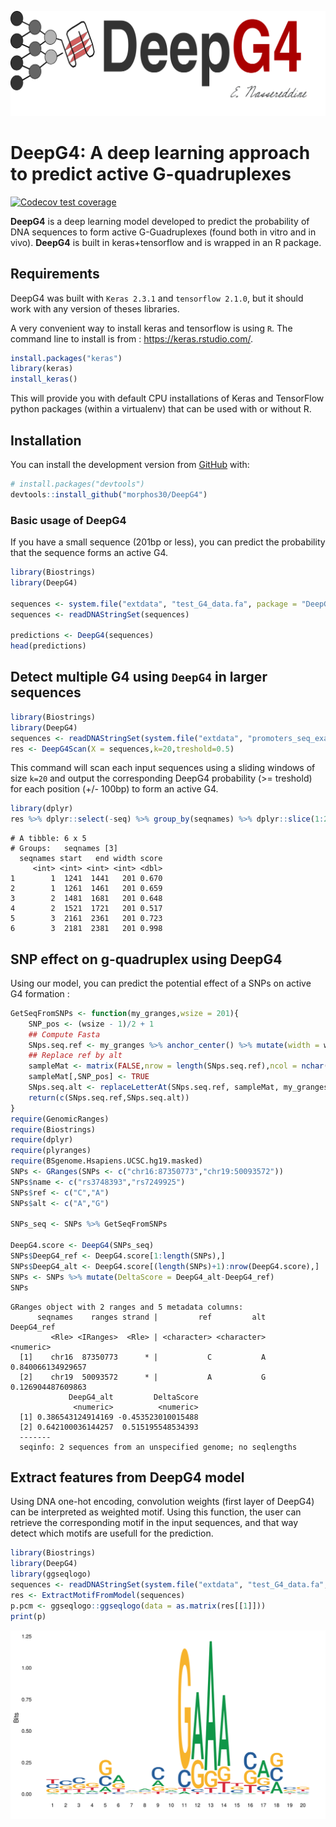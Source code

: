 
<!-- README.md is generated from README.Rmd. Please edit that file -->

![logo](logo.svg)

# **DeepG4**: A deep learning approach to predict active G-quadruplexes

<!-- badges: start -->

[![Codecov test
coverage](https://codecov.io/gh/morphos30/DeepG4/branch/master/graph/badge.svg)](https://codecov.io/gh/morphos30/DeepG4?branch=master)
<!-- badges: end -->

**DeepG4** is a deep learning model developed
to predict the probability of DNA sequences to form active G-Guadruplexes (found both in vitro and in vivo). 
**DeepG4** is built in keras+tensorflow and is wrapped in an R package. 


## Requirements

DeepG4 was built with `Keras 2.3.1` and `tensorflow 2.1.0`, but it
should work with any version of theses libraries.

A very convenient way to install keras and tensorflow is using `R`. The command line to install is from : <https://keras.rstudio.com/>.

``` r
install.packages("keras")
library(keras)
install_keras()
```

This will provide you with default CPU installations of Keras and
TensorFlow python packages (within a virtualenv) that can be used with
or without R.

## Installation

You can install the development version from
[GitHub](https://github.com/) with:

``` r
# install.packages("devtools")
devtools::install_github("morphos30/DeepG4")
```

### Basic usage of DeepG4

If you have a small sequence (201bp or less), you can predict the 
probability that the sequence forms an active G4.

``` r
library(Biostrings)
library(DeepG4)

sequences <- system.file("extdata", "test_G4_data.fa", package = "DeepG4")
sequences <- readDNAStringSet(sequences)

predictions <- DeepG4(sequences)
head(predictions)
```

## Detect multiple G4 using `DeepG4` in larger sequences

``` r
library(Biostrings)
library(DeepG4)
sequences <- readDNAStringSet(system.file("extdata", "promoters_seq_example.fa", package = "DeepG4"))
res <- DeepG4Scan(X = sequences,k=20,treshold=0.5)
```

This command will scan each input sequences using a sliding windows of
size `k=20` and output the corresponding DeepG4 probability (\>=
treshold) for each position (+/- 100bp) to form an active G4.

``` r
library(dplyr)
res %>% dplyr::select(-seq) %>% group_by(seqnames) %>% dplyr::slice(1:2) %>%  head
```

    # A tibble: 6 x 5
    # Groups:   seqnames [3]
      seqnames start   end width score
         <int> <int> <int> <int> <dbl>
    1        1  1241  1441   201 0.670
    2        1  1261  1461   201 0.659
    3        2  1481  1681   201 0.648
    4        2  1521  1721   201 0.517
    5        3  2161  2361   201 0.723
    6        3  2181  2381   201 0.998

## SNP effect on g-quadruplex using DeepG4

Using our model, you can predict the potential effect of a SNPs on
active G4 formation :

``` r
GetSeqFromSNPs <- function(my_granges,wsize = 201){
    SNP_pos <- (wsize - 1)/2 + 1 
    ## Compute Fasta
    SNps.seq.ref <- my_granges %>% anchor_center() %>% mutate(width = wsize) %>% getSeq(BSgenome.Hsapiens.UCSC.hg19.masked,.)
    ## Replace ref by alt
    sampleMat <- matrix(FALSE,nrow = length(SNps.seq.ref),ncol = nchar(SNps.seq.ref[1]))
    sampleMat[,SNP_pos] <- TRUE
    SNps.seq.alt <- replaceLetterAt(SNps.seq.ref, sampleMat, my_granges$alt)
    return(c(SNps.seq.ref,SNps.seq.alt))
}
require(GenomicRanges)
require(Biostrings)
require(dplyr)
require(plyranges)
require(BSgenome.Hsapiens.UCSC.hg19.masked)
SNPs <- GRanges(SNPs <- c("chr16:87350773","chr19:50093572"))
SNPs$name <- c("rs3748393","rs7249925")
SNPs$ref <- c("C","A")
SNPs$alt <- c("A","G")

SNPs_seq <- SNPs %>% GetSeqFromSNPs

DeepG4.score <- DeepG4(SNPs_seq)
SNPs$DeepG4_ref <- DeepG4.score[1:length(SNPs),]
SNPs$DeepG4_alt <- DeepG4.score[(length(SNPs)+1):nrow(DeepG4.score),]
SNPs <- SNPs %>% mutate(DeltaScore = DeepG4_alt-DeepG4_ref)
SNPs
```

    GRanges object with 2 ranges and 5 metadata columns:
          seqnames    ranges strand |         ref         alt        DeepG4_ref
             <Rle> <IRanges>  <Rle> | <character> <character>         <numeric>
      [1]    chr16  87350773      * |           C           A 0.840066134929657
      [2]    chr19  50093572      * |           A           G 0.126904487609863
                 DeepG4_alt         DeltaScore
                  <numeric>          <numeric>
      [1] 0.386543124914169 -0.453523010015488
      [2] 0.642100036144257  0.515195548534393
      -------
      seqinfo: 2 sequences from an unspecified genome; no seqlengths

## Extract features from DeepG4 model

Using DNA one-hot encoding, convolution weights (first layer of DeepG4)
can be interpreted as weighted motif. Using this function, the user can
retrieve the corresponding motif in the input sequences, and that way
detect which motifs are usefull for the prediction.

``` r
library(Biostrings)
library(DeepG4)
library(ggseqlogo)
sequences <- readDNAStringSet(system.file("extdata", "test_G4_data.fa", package = "DeepG4"))
res <- ExtractMotifFromModel(sequences)
p.pcm <- ggseqlogo::ggseqlogo(data = as.matrix(res[[1]]))
print(p)
```


![](best_pcm_from_kernel.svg)
